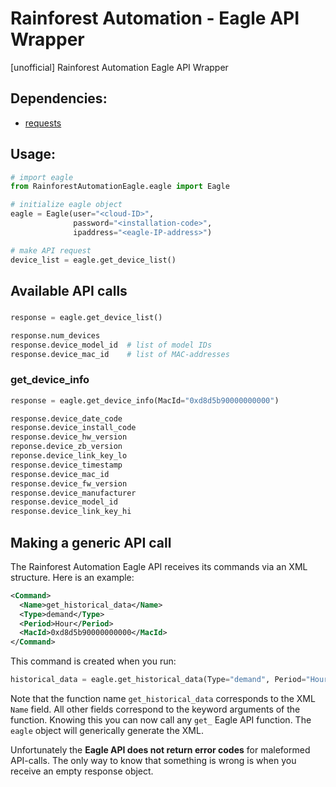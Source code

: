 # Rainforest Automation - Eagle API Wrapper
[unofficial] Rainforest Automation Eagle API Wrapper

## Dependencies:
* [requests](http://docs.python-requests.org/)

## Usage:
```py
# import eagle
from RainforestAutomationEagle.eagle import Eagle

# initialize eagle object
eagle = Eagle(user="<cloud-ID>",
              password="<installation-code>",
              ipaddress="<eagle-IP-address>")

# make API request
device_list = eagle.get_device_list()
```

## Available API calls

### 
```py
response = eagle.get_device_list()

response.num_devices
response.device_model_id  # list of model IDs
response.device_mac_id    # list of MAC-addresses
```

### get_device_info
```py
response = eagle.get_device_info(MacId="0xd8d5b90000000000")

response.device_date_code
response.device_install_code
response.device_hw_version
reponse.device_zb_version
reponse.device_link_key_lo
response.device_timestamp
response.device_mac_id
response.device_fw_version
response.device_manufacturer
response.device_model_id
response.device_link_key_hi
```

## Making a generic API call

The Rainforest Automation Eagle API receives its commands via an XML structure. Here is an example:
```xml
<Command>
  <Name>get_historical_data</Name>
  <Type>demand</Type>
  <Period>Hour</Period>
  <MacId>0xd8d5b90000000000</MacId>
</Command>
```

This command is created when you run:
```py
historical_data = eagle.get_historical_data(Type="demand", Period="Hour", MacId="0xd8d5b90000000000")
```

Note that the function name `get_historical_data` corresponds to the XML `Name` field. All other fields correspond to the keyword arguments of the function. Knowing this you can now call any `get_` Eagle API function. The `eagle` object will generically generate the XML.

Unfortunately the **Eagle API does not return error codes** for maleformed API-calls. The only way to know that something is wrong is when you receive an empty response object.

